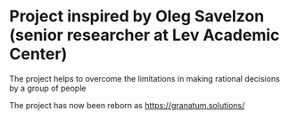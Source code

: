 # Project inspired by Oleg Savelzon (senior researcher at Lev Academic Center) 

The project helps to overcome the limitations in making rational decisions by a group of people

The project has now been reborn as https://granatum.solutions/
